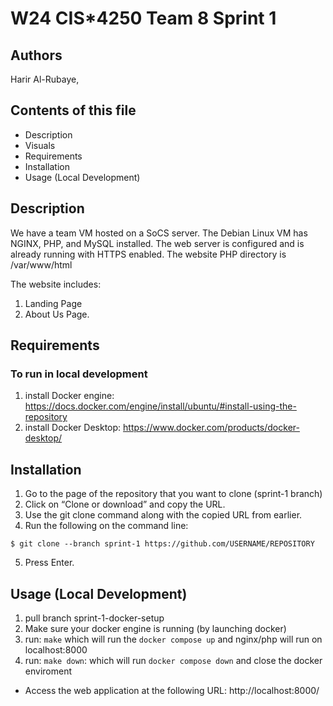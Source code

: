 # W24 CIS*4250 Team 8 Sprint 1

## Authors
 Harir Al-Rubaye, 

## Contents of this file
 * Description
 * Visuals
 * Requirements
 * Installation 
 * Usage (Local Development)

## Description
We have a team VM hosted on a SoCS server. The Debian Linux VM has NGINX, PHP,
and MySQL installed. The web server is configured and is already running with HTTPS
enabled. The website PHP directory is /var/www/html

The website includes: 
1. Landing Page
2. About Us Page. 

## Requirements 

### To run in local development 
1. install Docker engine: https://docs.docker.com/engine/install/ubuntu/#install-using-the-repository
2. install Docker Desktop: https://www.docker.com/products/docker-desktop/

## Installation
1. Go to the page of the repository that you want to clone (sprint-1 branch) 
2. Click on “Clone or download” and copy the URL.
3. Use the git clone command along with the copied URL from earlier.
4. Run the following on the command line: 

```
$ git clone --branch sprint-1 https://github.com/USERNAME/REPOSITORY
```
5. Press Enter.

## Usage (Local Development)
1. pull branch sprint-1-docker-setup
2. Make sure your docker engine is running (by launching docker)
3. run: `make` which will run the `docker compose up` and nginx/php will run on localhost:8000
4. run: `make down`: which will run `docker compose down` and close the docker enviroment 

 * Access the web application at the following URL: http://localhost:8000/
